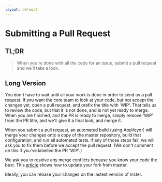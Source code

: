 ```yaml
---
layout: default
---
```


# Submitting a Pull Request

## TL;DR

> When you're done with all the code for an issue, submit a pull request and we'll take a look.

## Long Version

You don't have to wait until all your work is done in order to send us a pull request. If you want the core team to look at your code, but not accept the changes yet, open a pull request, and prefix the title with 'WIP'. That tells us to review the code, but that it is not done, and is not yet ready to merge. When you are finished, and the PR is ready to merge, simply remove 'WIP' from the PR title, and we'll give it a final look, and merge it.

When you submit a pull request, an automated build (using AppVeyor) will merge your changes onto a copy of the master repository, build that configuration, and run all automated tests. If any of those steps fail, we will ask you to fix them before we accept the pull request. (We don't comment on this if you've labelled the PR 'WIP'.)

We ask you to resolve any merge conflicts because you know your code the best. This [article](http://thebillwagner.com/Blog/Item/2015-08-18-IforgottoforkbeforeIstartedworkingandhowtofixit) shows how to update your fork from master.

Ideally, you can rebase your changes on the lastest version of mster. 
